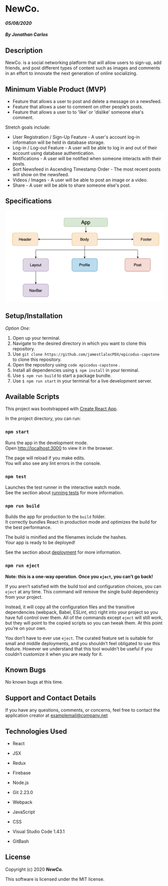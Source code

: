 # NewCo.

#### _05/08/2020_

#### _By Jonathan Carlos_

## **Description**

NewCo. is a social networking platform that will allow users to sign-up, add friends, and post different types of content such as images and comments in an effort to innovate the next generation of online socializing.

## **Minimum Viable Product (MVP)**

* Feature that allows a user to post and delete a message on a newsfeed.
* Feature that allows a user to comment on other people’s posts.
* Feature that allows a user to to 'like' or 'dislike' someone else's comment.

Stretch goals include:

* User Registration / Sign-Up Feature - A user's account log-in information will be held in database storage.
* Log-in / Log-out Feature - A user will be able to log in and out of their account using database authentication.
* Notifications - A user will be notified when someone interacts with their posts.
* Sort Newsfeed in Ascending Timestamp Order - The most recent posts will show on the newsfeed.
* Videos / Images - A user will be able to post an image or a video.
* Share - A user will be able to share someone else's post.

## Specifications
<p align="center">
  <img src="./img/component-tree.png">
</p> 

## **Setup/Installation**

*Option One:*
1. Open up your terminal.
2. Navigate to the desired directory in which you want to clone this repository.
3. Use `git clone https://github.com/jamestlalocPDX/epicodus-capstone` to clone this repository.
4. Open the repository using `code epicodus-capstone` .
5. Install all dependencies using `$ npm install` in your terminal.
6. Use `$ npm run build` to start a package bundle.
7. Use `$ npm run start` in your terminal for a live development server.

## Available Scripts

This project was bootstrapped with [Create React App](https://github.com/facebook/create-react-app).

In the project directory, you can run:

### `npm start`

Runs the app in the development mode.<br />
Open [http://localhost:3000](http://localhost:3000) to view it in the browser.

The page will reload if you make edits.<br />
You will also see any lint errors in the console.

### `npm test`

Launches the test runner in the interactive watch mode.<br />
See the section about [running tests](https://facebook.github.io/create-react-app/docs/running-tests) for more information.

### `npm run build`

Builds the app for production to the `build` folder.<br />
It correctly bundles React in production mode and optimizes the build for the best performance.

The build is minified and the filenames include the hashes.<br />
Your app is ready to be deployed!

See the section about [deployment](https://facebook.github.io/create-react-app/docs/deployment) for more information.

### `npm run eject`

**Note: this is a one-way operation. Once you `eject`, you can’t go back!**

If you aren’t satisfied with the build tool and configuration choices, you can `eject` at any time. This command will remove the single build dependency from your project.

Instead, it will copy all the configuration files and the transitive dependencies (webpack, Babel, ESLint, etc) right into your project so you have full control over them. All of the commands except `eject` will still work, but they will point to the copied scripts so you can tweak them. At this point you’re on your own.

You don’t have to ever use `eject`. The curated feature set is suitable for small and middle deployments, and you shouldn’t feel obligated to use this feature. However we understand that this tool wouldn’t be useful if you couldn’t customize it when you are ready for it.

## **Known Bugs**

No known bugs at this time.

## **Support and Contact Details**

If you have any questions, comments, or concerns, feel free to contact the application creator at examplemail@company.net 

## **Technologies Used**

* React

* JSX

* Redux

* Firebase

* Node.js

* Git 2.23.0

* Webpack 

* JavaScript

* CSS

* Visual Studio Code 1.43.1

* GitBash

## **License**

Copyright (c) 2020 **_NewCo._**

This software is licensed under the MIT license.
